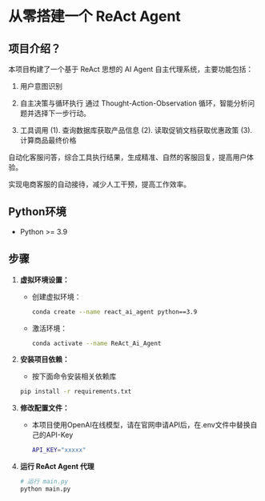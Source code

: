 # 从零搭建一个 ReAct Agent

## 项目介绍？

本项目构建了一个基于 ReAct 思想的 AI Agent 自主代理系统，主要功能包括：

1. 用户意图识别
   
2. 自主决策与循环执行
  通过 Thought-Action-Observation 循环，智能分析问题并选择下一步行动。

3. 工具调用
  (1). 查询数据库获取产品信息
  (2). 读取促销文档获取优惠政策
  (3). 计算商品最终价格

自动化客服问答，综合工具执行结果，生成精准、自然的客服回复，提高用户体验。

实现电商客服的自动接待，减少人工干预，提高工作效率。

## Python环境

- Python >= 3.9

## 步骤

1. **虚拟环境设置：**

   - 创建虚拟环境：
   
     ```bash
     conda create --name react_ai_agent python==3.9
     ```
   - 激活环境：
     ```bash
     conda activate --name ReAct_Ai_Agent
     ```

2. **安装项目依赖：**
    - 按下面命令安装相关依赖库
   
     ```bash
     pip install -r requirements.txt
     ```

3. **修改配置文件：**

   - 本项目使用OpenAI在线模型，请在官网申请API后，在.env文件中替换自己的API-Key
        ```bash
     API_KEY="xxxxx"
     ```

4. **运行 ReAct Agent 代理**

   ```bash 
   # 运行 main.py
   python main.py   
   ```

